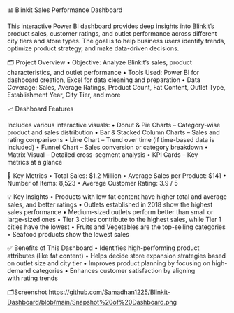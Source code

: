 📊 Blinkit Sales Performance Dashboard

This interactive Power BI dashboard provides deep insights into Blinkit’s product sales, customer ratings, and outlet performance across different city tiers and store types. The goal is to help business users identify trends, optimize product strategy, and make data-driven decisions.

🗂 Project Overview
	•	Objective: Analyze Blinkit’s sales, product characteristics, and outlet performance
	•	Tools Used: Power BI for dashboard creation, Excel for data cleaning and preparation
	•	Data Coverage: Sales, Average Ratings, Product Count, Fat Content, Outlet Type, Establishment Year, City Tier, and more

 📈 Dashboard Features

Includes various interactive visuals:
	•	Donut & Pie Charts – Category-wise product and sales distribution
	•	Bar & Stacked Column Charts – Sales and rating comparisons
	•	Line Chart – Trend over time (if time-based data is included)
	•	Funnel Chart – Sales conversion or category breakdown
	•	Matrix Visual – Detailed cross-segment analysis
	•	KPI Cards – Key metrics at a glance

 📌 Key Metrics
	•	Total Sales: $1.2 Million
	•	Average Sales per Product: $141
	•	Number of Items: 8,523
	•	Average Customer Rating: 3.9 / 5

 💡 Key Insights
	•	Products with low fat content have higher total and average sales, and better ratings
	•	Outlets established in 2018 show the highest sales performance
	•	Medium-sized outlets perform better than small or large-sized ones
	•	Tier 3 cities contribute to the highest sales, while Tier 1 cities have the lowest
	•	Fruits and Vegetables are the top-selling categories
	•	Seafood products show the lowest sales

 ✅ Benefits of This Dashboard
	•	Identifies high-performing product attributes (like fat content)
	•	Helps decide store expansion strategies based on outlet size and city tier
	•	Improves product planning by focusing on high-demand categories
	•	Enhances customer satisfaction by aligning with rating trends

 🗂Screenshot
 https://github.com/Samadhan1225/Blinkit-Dashboard/blob/main/Snapshot%20of%20Dashboard.png
